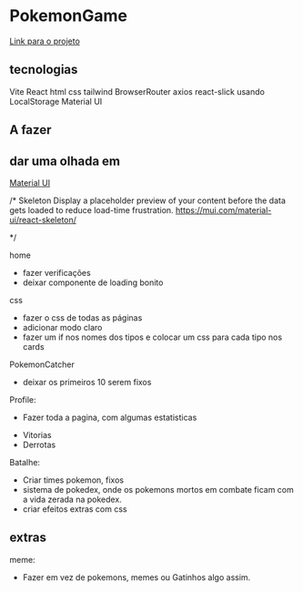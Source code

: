 # PokemonGame

[Link para o projeto](https://pokemon-game-eu58.vercel.app)

## tecnologias

Vite
React
html
css
tailwind
BrowserRouter
axios
react-slick
usando LocalStorage
Material UI

## A fazer

## dar uma olhada em

[Material UI](https://mui.com/material-ui/)





/*
Skeleton
Display a placeholder preview of your content before the data gets loaded to reduce load-time frustration.
https://mui.com/material-ui/react-skeleton/


*/





home

- fazer verificações
- deixar componente de loading bonito 

css
 - fazer o css de todas as páginas
  - adicionar modo claro
  - fazer um if nos nomes dos tipos e colocar um css para cada tipo nos cards


PokemonCatcher
- deixar os primeiros 10 serem fixos

Profile:
* Fazer toda a pagina, com algumas estatisticas
- Vitorias
- Derrotas

Batalhe:
- Criar times pokemon, fixos
- sistema de pokedex, onde os pokemons mortos em combate ficam com a vida zerada na pokedex.
- criar efeitos extras com css


## extras
 meme:
 - Fazer em vez de pokemons, memes ou Gatinhos algo assim.